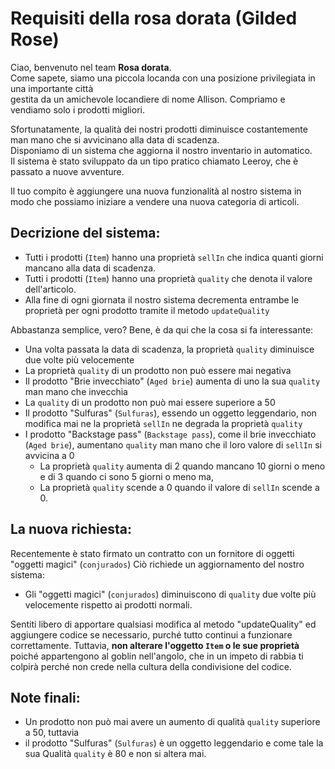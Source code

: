 # Requisiti della rosa dorata (Gilded Rose)


Ciao, benvenuto nel team **Rosa dorata**.  
Come sapete, siamo una piccola locanda con una posizione privilegiata in una importante città  
gestita da un amichevole locandiere di nome Allison.
Compriamo e vendiamo solo i prodotti migliori.

Sfortunatamente, la qualità dei nostri prodotti diminuisce costantemente man mano che si avvicinano alla data di scadenza.  
Disponiamo di un sistema che aggiorna il nostro inventario in automatico.  
Il sistema è stato sviluppato da un tipo pratico chiamato Leeroy, che è passato a nuove avventure.  

Il tuo compito è aggiungere una nuova funzionalità al nostro sistema in modo che possiamo iniziare a vendere una nuova categoria di articoli. 

## Decrizione del sistema:

- Tutti i prodotti (`Item`) hanno una proprietà `sellIn` che indica quanti giorni mancano alla data di scadenza.
- Tutti i prodotti (`Item`) hanno una proprietà `quality` che denota il valore dell'articolo.
- Alla fine di ogni giornata il nostro sistema decrementa entrambe le proprietà per ogni prodotto tramite il metodo `updateQuality`

Abbastanza semplice, vero? Bene, è da qui che la cosa si fa interessante:

- Una volta passata la data di scadenza, la proprietà `quality` diminuisce due volte più velocemente
- La proprietà `quality` di un prodotto non può essere mai negativa
- Il prodotto "Brie invecchiato" (`Aged brie`) aumenta di uno la sua `quality` man mano che invecchia
- La `quality` di un prodotto non può mai essere superiore a 50
- Il prodotto "Sulfuras" (`Sulfuras`), essendo un oggetto leggendario, non modifica mai ne la proprietà `sellIn` ne degrada la proprietà `quality`
- I prodotto "Backstage pass" (`Backstage pass`), come il brie invecchiato (`Aged brie`), aumentano `quality` man mano che il loro valore di `sellIn` si avvicina a 0
    - La proprietà `quality` aumenta di 2 quando mancano 10 giorni o meno e di 3 quando ci sono 5 giorni o meno ma,
    - La proprietà `quality` scende a 0 quando il valore di `sellIn` scende a 0.

## La nuova richiesta:

Recentemente è stato firmato un contratto con un fornitore di oggetti "oggetti magici" (`conjurados`)
Ciò richiede un aggiornamento del nostro sistema:

- Gli "oggetti magici" (`conjurados`) diminuiscono di `quality` due volte più velocemente rispetto ai prodotti normali.

Sentiti libero di apportare qualsiasi modifica al metodo "updateQuality" ed aggiungere codice se necessario, purché tutto continui a funzionare correttamente.
Tuttavia, **non alterare l'oggetto `Item` o le sue proprietà** poiché appartengono al goblin nell'angolo, che in un impeto di rabbia ti colpirà perché non crede nella cultura della condivisione del codice.

## Note finali:

- Un prodotto non può mai avere un aumento di qualità `quality` superiore a 50, tuttavia 
- il prodotto "Sulfuras" (`Sulfuras`) è un oggetto leggendario e come tale la sua Qualità `quality` è 80 e non si altera mai.
